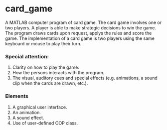 # card_game

A MATLAB computer program of card game. The card game involves one or two players. A player is able to make strategic decisions to win the game. The program draws cards upon request, applys the rules and score the game. The implementation of a card game is two players using the same keyboard or mouse to play their turn.

### Special attention: 
1. Clarity on how to play the game. 
2. How the persons interacts with the program. 
3. The visual, auditory cues and special effects (e.g. animations, a sound clip when the cards are drawn, etc.).

### Elements
1. A graphical user interface.
2. An animation.
3. A sound effect.
4. Use of user-defined OOP class.
